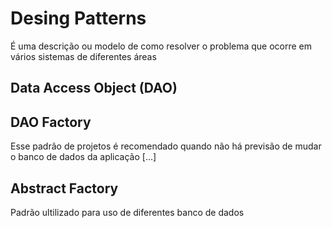 # Desing Patterns 
É uma descrição ou modelo de como resolver o problema que ocorre em vários sistemas de diferentes áreas

## Data Access Object (DAO)

## DAO Factory
Esse padrão de projetos é recomendado quando não há previsão de mudar o banco de dados da aplicação [...]

## Abstract Factory
Padrão ultilizado para uso de diferentes banco de dados

